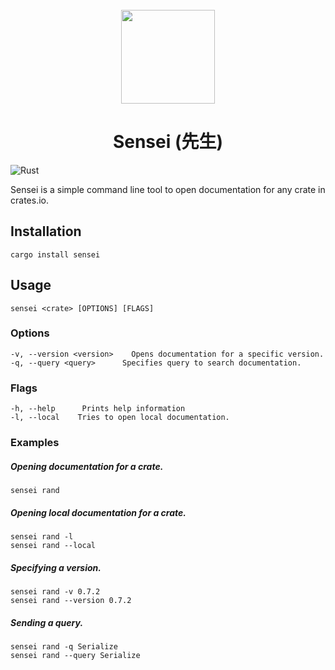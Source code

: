 <div align="center">
  <br>
  <img src="https://raw.githubusercontent.com/edfloreshz/sensei/main/docs/assets/logo.png" width="150" />

  <h1>Sensei (先生)</h1>
</div>

![Rust](https://github.com/edfloreshz/sensei/workflows/Rust/badge.svg?branch=main)

Sensei is a simple command line tool to open documentation for any crate in crates.io. 

## Installation
```
cargo install sensei
```

## Usage 

```
sensei <crate> [OPTIONS] [FLAGS]
```

### Options

```
-v, --version <version>    Opens documentation for a specific version. 
-q, --query <query>      Specifies query to search documentation. 
```

### Flags
```
-h, --help      Prints help information
-l, --local    Tries to open local documentation.
``` 


### Examples
##### Opening documentation for a crate.
```
sensei rand
```
##### Opening local documentation for a crate.
```
sensei rand -l
sensei rand --local
```
##### Specifying a version.
```
sensei rand -v 0.7.2
sensei rand --version 0.7.2
```
##### Sending a query.
```
sensei rand -q Serialize
sensei rand --query Serialize
```

